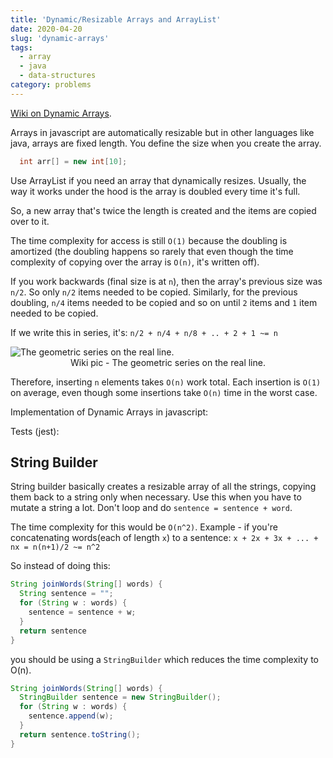 ```yaml
---
title: 'Dynamic/Resizable Arrays and ArrayList'
date: 2020-04-20
slug: 'dynamic-arrays'
tags:
  - array
  - java
  - data-structures
category: problems
---
```


[Wiki on Dynamic Arrays](https://en.wikipedia.org/wiki/Dynamic_array).

Arrays in javascript are automatically resizable but in other languages like java, arrays are fixed length. You define the size when you create the array.

```java
  int arr[] = new int[10];
```

Use ArrayList if you need an array that dynamically resizes. Usually, the way it works under the hood is the array is doubled every time it's full.

So, a new array that's twice the length is created and the items are copied over to it.

The time complexity for access is still `O(1)` because the doubling is amortized (the doubling happens so rarely that even though the time complexity of copying over the array is `O(n)`, it's written off).

If you work backwards (final size is at `n`), then the array's previous size was `n/2`. So only `n/2` items needed to be copied. Similarly, for the previous doubling, `n/4` items needed to be copied and so on until `2` items and `1` item needed to be copied.

If we write this in series, it's: `n/2 + n/4 + n/8 + .. + 2 + 1 ~= n`

![The geometric series on the real line.](https://upload.wikimedia.org/wikipedia/commons/a/ab/Geometric_Segment.svg)
<span style="display:block; text-align: center;">Wiki pic - The geometric series on the real line.</span>

Therefore, inserting `n` elements takes `O(n)` work total. Each insertion is `O(1)` on average, even though
some insertions take `O(n)` time in the worst case.

Implementation of Dynamic Arrays in javascript:

<!-- embed:DynamicArray.js -->

Tests (jest):

<!-- embed:DynamicArray.test.js -->

## String Builder

String builder basically creates a resizable array of all the strings, copying them back to a string only when necessary. Use this when you have to mutate a string a lot. Don't loop and do `sentence = sentence + word`.

The time complexity for this would be `O(n^2)`. Example - if you're concatenating words(each of length `x`) to a sentence: `x + 2x + 3x + ... + nx = n(n+1)/2 ~= n^2`

So instead of doing this:

```java
String joinWords(String[] words) {
  String sentence = "";
  for (String w : words) {
    sentence = sentence + w;
  }
  return sentence
}
```

you should be using a `StringBuilder` which reduces the time complexity to O(n).

```java
String joinWords(String[] words) {
  StringBuilder sentence = new StringBuilder();
  for (String w : words) {
    sentence.append(w);
  }
  return sentence.toString();
}
```
